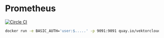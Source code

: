 # Prometheus

[![Circle CI](https://circleci.com/gh/vektorcloud/prometheus.svg?style=svg)](https://circleci.com/gh/vektorcloud/prometheus)


```bash
docker run -e BASIC_AUTH='user:$.....' -p 9091:9091 quay.io/vektorcloud/prometheus:latest
```
